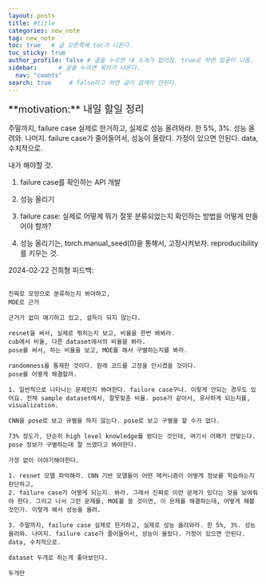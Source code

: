 ```yaml
---
layout: posts
title: #title
categories: new_note
tag: new_note
toc: true   # 글 오른쪽에 toc가 나온다.
toc_sticky: true
author_profile: false # 글을 누르면 내 소개가 없어짐. true로 하면 얼굴이 나옴.
sidebar:      # 글을 누르면 목차가 나온다.
  nav: "counts" 
search: true     # false라고 하면 글이 검색이 안된다.
---
```


<div class="notice--info" markdown="1" style='font-size: 20px'>
**motivation:** 내일 할일 정리  
</div>


주말까지, failure case 실제로 한거하고, 실제로 성능 올려와라. 한 5%, 3%. 성능 올려와. 나머지. failure case가 줄어들어서, 성능이 올랐다. 가정이 있으면 안된다. data, 수치적으로.

내가 해야할 것.

1. failure case를 확인하는 API 개발
2. 성능 올리기


1. failure case: 실제로 어떻게 뭐가 잘못 분류되었는지 확인하는 방법을 어떻게 만들어야 할까?

2. 성능 올리기는, torch.manual_seed(0)을 통해서, 고정시켜보자. reproducibility를 키우는 것.



2024-02-22 건희형 피드백:
``` text

진짜로 모양으로 분류하는지 봐야하고,
MOE로 근거

근거가 없이 얘기하고 있고, 설득이 되지 않는다.

resnet을 써서, 실제로 찎히는지 보고, 비율을 한번 봐봐라. 
cub에서 비율, 다른 dataset에서의 비율을 봐라. 
pose를 써서, 하는 비율을 보고, MOE를 해서 구별하는지를 봐라. 

randomness를 통제한 것이다. 원래 코드를 고정을 안시켰을 것이다.
pose를 어떻게 해결할까.

1. 일반적으로 나타나는 문제인지 봐야한다. failure case구나. 이렇게 안되는 경우도 있어요. 전체 sample dataset에서, 잘못맞춘 비율. pose가 같아서, 유사하게 되는지를, visualization.

CNN을 pose로 보고 규별을 하지 않는다. pose로 보고 구별을 할 수가 없다.

73% 정도가, 단순히 high level knowledge를 봤다는 것인데, 여기서 어폐가 안맞는다. pose 정보가 구별하는데 잘 쓰였다고 봐야한다.

가정 없이 이야기해야한다.

1. resnet 모델 파악해라. CNN 기반 모델들이 어떤 메커니즘이 어떻게 정보를 학습하는지 판단하고,
2. failure case가 어떻게 되는지. 봐라. 그래서 진짜로 이런 문제가 있다는 것을 보여줘야 한다. 그리고 나서 그런 문제를, MOE를 쓸 것이면, 이 문제를 해결하는데, 어떻게 해볼 것인가. 이렇게 해서 성능을 올려.

3. 주말까지, failure case 실제로 한거하고, 실제로 성능 올려와라. 한 5%, 3%. 성능 올려와. 나머지. failure case가 줄어들어서, 성능이 올랐다. 가정이 있으면 안된다. data, 수치적으로.

dataset 두개로 하는게 좋아보인다. 

두개만


```


